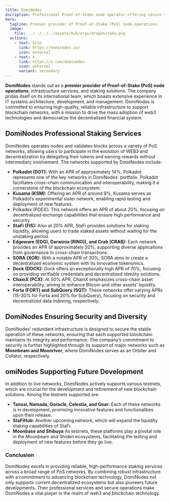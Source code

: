```yaml
---
title: DomiNodes
dscription: Professional Proof-of-Stake node operator offering secure staking services and infrastructure for multiple blockchain networks.
hero:
  tagline: Premier provider of Proof-of-Stake (PoS) node operations.
  image: 
    file: ../../../../assets/hub/orgs/dragonstake.png
  actions:
    - text: Site
      link: https://dominodes.io/
      icon: external
    - text: X
      link: https://x.com/dominodes
      icon: external
      variant: secondary
---
```



**DomiNodes** stands out as a **premier provider of Proof-of-Stake (PoS) node operations**, infrastructure services, and staking solutions. The company prides itself on its international team, which boasts extensive experience in IT systems architecture, development, and management. DomiNodes is committed to ensuring high-quality, reliable infrastructure to support blockchain networks, with a mission to drive the mass adoption of web3 technologies and democratize the decentralized financial system.

## DomiNodes Professional Staking Services
DomiNodes operates nodes and validates blocks across a variety of PoS networks, allowing users to participate in the evolution of WEB3 and decentralization by delegating their tokens and earning rewards without intermediary involvement. The networks supported by DomiNodes include:

- **Polkadot (DOT):** With an APR of approximately 14%, Polkadot represents one of the key networks in DomiNodes’ portfolio. Polkadot facilitates cross-chain communication and interoperability, making it a cornerstone of the blockchain ecosystem.
- **Kusama (KSM):** Offering an APR of around 9%, Kusama serves as Polkadot’s experimental sister network, enabling rapid testing and deployment of new features.
- Polkadex (PDEX)**:** This network offers an APR of about 20%, focusing on decentralized exchange capabilities that ensure high performance and security.
- **StaFi (FIS):** Also at 20% APR, StaFi provides solutions for staking liquidity, allowing users to trade staked assets without waiting for the unstaking period.
- **Edgeware (EDG), Darwinia (RING)), and Crab (CRAB):** Each network provides an APR of approximately 20%, supporting diverse applications from governance to cross-chain transactions.
- **SORA (XOR):** With a notable APR of 30%, SORA aims to create a decentralized economic system with its innovative tokenomics.
- **Dock (DOCK):** Dock offers an exceptionally high APR of 70%, focusing on providing verifiable credentials and decentralized identity solutions.
- **ChainX (PCX):** At 50% APR, ChainX emphasizes cross-chain asset interoperability, aiming to enhance Bitcoin and other assets’ liquidity.
- **Forta (FORT) and SubQuery (SQT):** These networks offer varying APRs (15-30% for Forta and 20% for SubQuery), focusing on security and decentralized data indexing, respectively.

## DomiNodes Ensuring Security and Diversity
DomiNodes’ redundant infrastructure is designed to secure the stable operation of these networks, ensuring that each supported blockchain maintains its integrity and performance. The company’s commitment to security is further highlighted through its support of major networks such as **Moonbeam and Moonriver**, where DomiNodes serves as an Orbiter and Collator, respectively.

## omiNodes Supporting Future Development
In addition to live networks, DomiNodes actively supports various testnets, which are crucial for the development and refinement of new blockchain solutions. Among the testnets supported are:
- **Tanssi, Namada, Goracle, Celestia, and Gear:** Each of these networks is in development, promising innovative features and functionalities upon their release.
- **StaFiHub:** Another upcoming network, which will expand the liquidity staking capabilities of StaFi.
- **Moonbase and Shibuya** As testnets, these platforms play a pivotal role in the Moonbeam and Shiden ecosystems, facilitating the testing and deployment of new features before they go live.

### Conclusion
DomiNodes excels in providing reliable, high-performance staking services across a broad range of PoS networks. By combining robust infrastructure with a commitment to advancing blockchain technology, DomiNodes not only supports current decentralized ecosystems but also pioneers future developments. Their professional services and secure operations make DomiNodes a vital player in the realm of web3 and blockchain technology.
